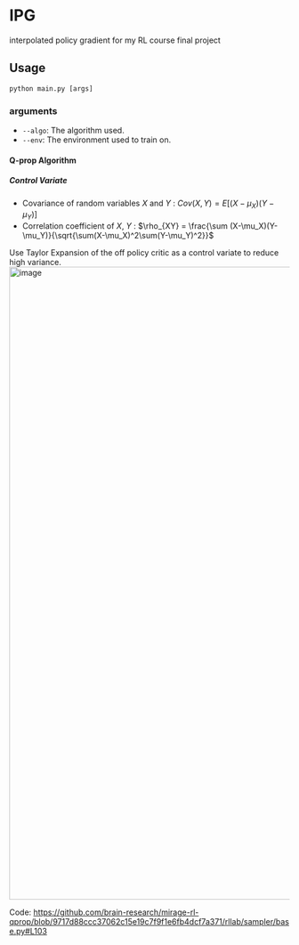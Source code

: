 # IPG
interpolated policy gradient for my RL course final project


## Usage
``python main.py [args]``

### arguments
- ``--algo``: The algorithm used.
- ``--env``: The environment used to train on.

#### Q-prop Algorithm

##### Control Variate
- Covariance of random variables $X$ and $Y$ : $Cov(X, Y) = E[(X-\mu_X)(Y-\mu_Y)]$
- Correlation coefficient of $X$, $Y$ : $\rho_{XY} = \frac{\sum (X-\mu_X)(Y-\mu_Y)}{\sqrt{\sum(X-\mu_X)^2\sum(Y-\mu_Y)^2}}$


Use Taylor Expansion of the off policy critic as a control variate to reduce high variance.
<img width="1138" alt="image" src="https://github.com/mmi366127/IPG/assets/77866896/410c7ae7-49cb-4977-9d29-81153cc204a5">


Code:
https://github.com/brain-research/mirage-rl-qprop/blob/9717d88ccc37062c15e19c7f9f1e6fb4dcf7a371/rllab/sampler/base.py#L103
